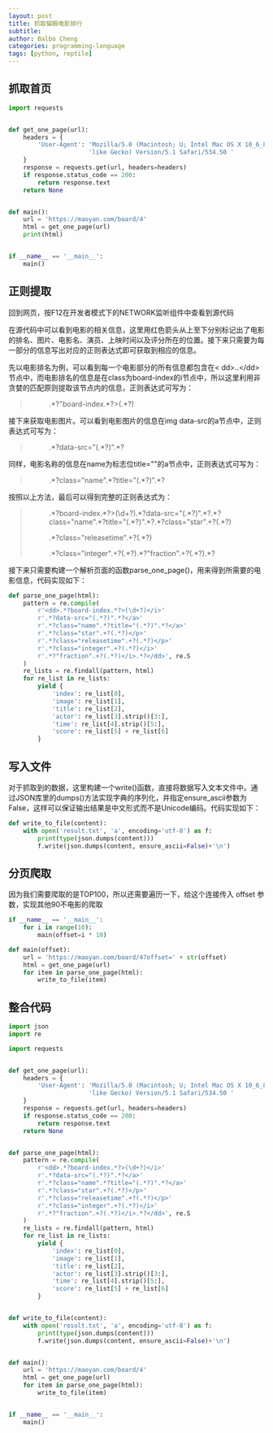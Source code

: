 ```yaml
---
layout: post
title: 抓取猫眼电影排行
subtitle: 
author: Balbo Cheng
categories: programming-language
tags: [python, reptile]
---
```


## 抓取首页

```python
import requests


def get_one_page(url):
    headers = {
        'User-Agent': 'Mozilla/5.0 (Macintosh; U; Intel Mac OS X 10_6_8; en-us) AppleWebKit/534.50 (KHTML, '
                      'like Gecko) Version/5.1 Safari/534.50 '
    }
    response = requests.get(url, headers=headers)
    if response.status_code == 200:
        return response.text
    return None


def main():
    url = 'https://maoyan.com/board/4'
    html = get_one_page(url)
    print(html)


if __name__ == '__main__':
    main()
```

## 正则提取

回到网页，按F12在开发者模式下的NETWORK监听组件中查看到源代码

在源代码中可以看到电影的相关信息，这里用红色箭头从上至下分别标记出了电影的排名、图片、电影名、演员、上映时间以及评分所在的位置。接下来只需要为每一部分的信息写出对应的正则表达式即可获取到相应的信息。

先以电影排名为例，可以看到每一个电影部分的所有信息都包含在< dd>..<\/dd>节点中，而电影排名的信息是在class为board-index的i节点中，所以这里利用非贪婪的匹配原则提取该节点内的信息，正则表达式可写为：

> <dd>.*?"board-index.*?>(.*?)</i>

接下来获取电影图片。可以看到电影图片的信息在img data-src的a节点中，正则表达式可写为：

> <dd>.*?data-src="(.*?)".*?</a>

同样，电影名称的信息在name为标志位title=""的a节点中，正则表达式可写为：

> <dd>.*?class="name".*?title="(.*?)".*?</a>

按照以上方法，最后可以得到完整的正则表达式为：

> <dd>.*?board-index.*?>(\d+?)</i>.*?data-src="(.*?)".*?</a>.*?class="name".*?title="(.*?)".*?</a>.*?class="star".+?(.*?)</p>.*?class="releasetime".+?(.*?)</p>.*?class="integer".+?(.*?)</i>.*?"fraction".+?(.*?)</i>.*?</dd>

接下来只需要构建一个解析页面的函数parse_one_page()，用来得到所需要的电影信息，代码实现如下：

```python
def parse_one_page(html):
    pattern = re.compile(
        r'<dd>.*?board-index.*?>(\d+?)</i>'
        r'.*?data-src="(.*?)".*?</a>'
        r'.*?class="name".*?title="(.*?)".*?</a>'
        r'.*?class="star".+?(.*?)</p>'
        r'.*?class="releasetime".+?(.*?)</p>'
        r'.*?class="integer".+?(.*?)</i>'
        r'.*?"fraction".+?(.*?)</i>.*?</dd>', re.S
    )
    re_lists = re.findall(pattern, html)
    for re_list in re_lists:
        yield {
            'index': re_list[0],
            'image': re_list[1],
            'title': re_list[2],
            'actor': re_list[3].strip()[3:],
            'time': re_list[4].strip()[5:],
            'score': re_list[5] + re_list[6]
        }
```

## 写入文件

对于抓取到的数据，这里构建一个write()函数，直接将数据写入文本文件中。通过JSON库里的dumps()方法实现字典的序列化，并指定ensure_ascii参数为False，这样可以保证输出结果是中文形式而不是Unicode编码。代码实现如下：

```python
def write_to_file(content):
    with open('result.txt', 'a', encoding='utf-8') as f:
        print(type(json.dumps(content)))
        f.write(json.dumps(content, ensure_ascii=False)+'\n')
```

## 分页爬取

因为我们需要爬取的是TOP100，所以还需要遍历一下，给这个连接传入 offset 参数，实现其他90不电影的爬取

```python
if __name__ == '__main__':
    for i in range(10):
        main(offset=i * 10)
```

```python
def main(offset):
    url = 'https://maoyan.com/board/4?offset=' + str(offset)
    html = get_one_page(url)
    for item in parse_one_page(html):
        write_to_file(item)
```

## 整合代码

```python
import json
import re

import requests


def get_one_page(url):
    headers = {
        'User-Agent': 'Mozilla/5.0 (Macintosh; U; Intel Mac OS X 10_6_8; en-us) AppleWebKit/534.50 (KHTML, '
                      'like Gecko) Version/5.1 Safari/534.50 '
    }
    response = requests.get(url, headers=headers)
    if response.status_code == 200:
        return response.text
    return None


def parse_one_page(html):
    pattern = re.compile(
        r'<dd>.*?board-index.*?>(\d+?)</i>'
        r'.*?data-src="(.*?)".*?</a>'
        r'.*?class="name".*?title="(.*?)".*?</a>'
        r'.*?class="star".+?(.*?)</p>'
        r'.*?class="releasetime".+?(.*?)</p>'
        r'.*?class="integer".+?(.*?)</i>'
        r'.*?"fraction".+?(.*?)</i>.*?</dd>', re.S
    )
    re_lists = re.findall(pattern, html)
    for re_list in re_lists:
        yield {
            'index': re_list[0],
            'image': re_list[1],
            'title': re_list[2],
            'actor': re_list[3].strip()[3:],
            'time': re_list[4].strip()[5:],
            'score': re_list[5] + re_list[6]
        }


def write_to_file(content):
    with open('result.txt', 'a', encoding='utf-8') as f:
        print(type(json.dumps(content)))
        f.write(json.dumps(content, ensure_ascii=False)+'\n')


def main():
    url = 'https://maoyan.com/board/4'
    html = get_one_page(url)
    for item in parse_one_page(html):
        write_to_file(item)


if __name__ == '__main__':
    main()
```
